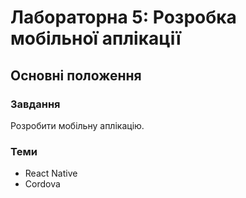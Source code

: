 # Лабораторна 5: Розробка мобільної аплікації

## Основні положення

### Завдання
Розробити мобільну аплікацію.

### Теми
- React Native
- Cordova
